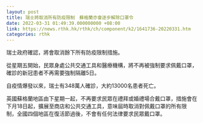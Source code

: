 ```yaml
---
layout: post
title: 瑞士將取消所有防疫限制　蘇格蘭亦會逐步解除口罩令
date: 2022-03-31 01:49:39.000000000 +08:00
link: https://news.rthk.hk/rthk/ch/component/k2/1641736-20220331.htm
categories: rthk
---
```


瑞士政府確認，將會取消餘下所有防疫限制措施。

從星期五開始，民眾身處公共交通工具和醫療機構，將不再被強制要求佩戴口罩，確診的新冠患者不再需要強制隔離5日。

自疫情爆發以來，瑞士有348萬人確診，大約13000名患者死亡。

英國蘇格蘭地區由下星期一起，不再要求民眾在禮拜或婚禮場合戴口罩，措施會在下月18日起，擴展至商店和公共交通工具，意味屆時取消對佩戴口罩的所有限制，全國四個地區在復活節過後，不會有任何法律要求民眾戴口罩。
